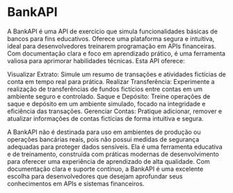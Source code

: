 # BankAPI
A BankAPI é uma API de exercício que simula funcionalidades básicas de bancos para fins educativos. Oferece uma plataforma segura e intuitiva, ideal para desenvolvedores treinarem programação em APIs financeiras. Com documentação clara e foco em aprendizado prático, é uma ferramenta valiosa para aprimorar habilidades técnicas. Esta API oferece:

Visualizar Extrato: Simule um resumo de transações e atividades fictícias de conta em tempo real para prática.
Realizar Transferência: Experimente a realização de transferências de fundos fictícios entre contas em um ambiente seguro e controlado.
Saque e Depósito: Treine operações de saque e depósito em um ambiente simulado, focado na integridade e eficiência das transações.
Gerenciar Contas: Pratique adicionar, remover e atualizar informações de contas fictícias de forma intuitiva e segura.

A BankAPI não é destinada para uso em ambientes de produção ou operações bancárias reais, pois não possui medidas de segurança adequadas para proteger dados sensíveis. Ela é uma ferramenta educativa e de treinamento, construída com práticas modernas de desenvolvimento para oferecer uma experiência de aprendizado de alta qualidade.
Com documentação clara e suporte contínuo, a BankAPI é uma excelente escolha para desenvolvedores que desejam aprofundar seus conhecimentos em APIs e sistemas financeiros.



